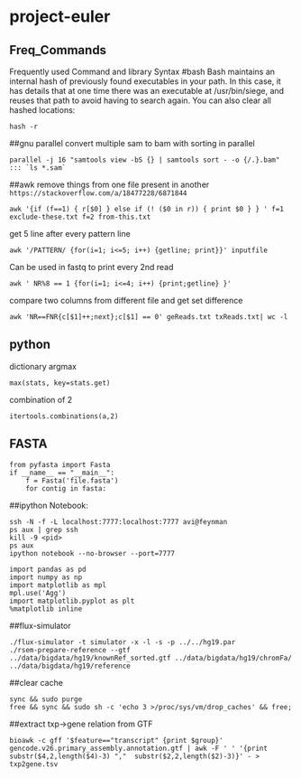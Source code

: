 # project-euler  

## Freq_Commands
Frequently used Command and library Syntax
#bash
Bash maintains an internal hash of previously found executables in your path. In this case, it has details that at one time there was an executable at /usr/bin/siege, and reuses that path to avoid having to search again.
You can also clear all hashed locations:  
```
hash -r
```

##gnu parallel
convert multiple sam to bam with sorting in parallel
```
parallel -j 16 "samtools view -bS {} | samtools sort - -o {/.}.bam" ::: `ls *.sam`
```

##awk
remove things from one file present in another 
`https://stackoverflow.com/a/18477228/6871844`
```
awk '{if (f==1) { r[$0] } else if (! ($0 in r)) { print $0 } } ' f=1 exclude-these.txt f=2 from-this.txt
```
get 5 line after every pattern line
```
awk '/PATTERN/ {for(i=1; i<=5; i++) {getline; print}}' inputfile
```

Can be used in fastq to print every 2nd read
```
awk ' NR%8 == 1 {for(i=1; i<=4; i++) {print;getline} }'
```

compare two columns from different file and get set difference
```
awk 'NR==FNR{c[$1]++;next};c[$1] == 0' geReads.txt txReads.txt| wc -l
```

## python
dictionary argmax
```
max(stats, key=stats.get)
```
combination of 2
```
itertools.combinations(a,2)
```

## FASTA
```
from pyfasta import Fasta
if __name__ == "__main__":
    f = Fasta('file.fasta')
    for contig in fasta:
```
##ipython Notebook:
```
ssh -N -f -L localhost:7777:localhost:7777 avi@feynman
ps aux | grep ssh
kill -9 <pid>
ps aux
ipython notebook --no-browser --port=7777

import pandas as pd
import numpy as np
import matplotlib as mpl
mpl.use('Agg')
import matplotlib.pyplot as plt
%matplotlib inline
```

##flux-simulator
```
./flux-simulator -t simulator -x -l -s -p ../../hg19.par
./rsem-prepare-reference --gtf ../data/bigdata/hg19/knownRef_sorted.gtf ../data/bigdata/hg19/chromFa/ ../data/bigdata/hg19/reference
```

##clear cache
```
sync && sudo purge
free && sync && sudo sh -c 'echo 3 >/proc/sys/vm/drop_caches' && free;
```

##extract txp->gene relation from GTF
```
bioawk -c gff '$feature=="transcript" {print $group}' gencode.v26.primary_assembly.annotation.gtf | awk -F ' ' '{print substr($4,2,length($4)-3) ","  substr($2,2,length($2)-3)}' - > txp2gene.tsv
 ```
